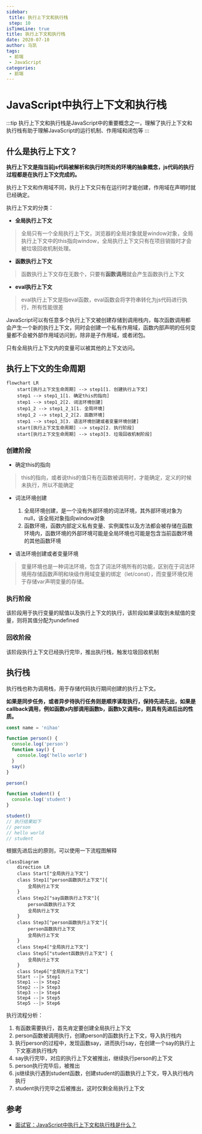 ```yaml
---
sidebar:
 title: 执行上下文和执行栈
 step: 10
isTimeLine: true
title: 执行上下文和执行栈
date: 2020-07-10
author: 马凯
tags:
 - 前端
 - JavaScript
categories:
 - 前端
---
```


# JavaScript中执行上下文和执行栈

:::tip
执行上下文和执行栈是JavaScript中的重要概念之一，理解了执行上下文和执行栈有助于理解JavaScript的运行机制、作用域和闭包等
:::

## 什么是执行上下文？

**执行上下文是指当前js代码被解析和执行时所处的环境的抽象概念，js代码的执行过程都是在执行上下文完成的。**

执行上下文和作用域不同，执行上下文只有在运行时才能创建，作用域在声明时就已经确定。


执行上下文的分类：
* **全局执行上下文**
> 全局只有一个全局执行上下文，浏览器的全局对象就是window对象，全局执行上下文中的this指向window，全局执行上下文只有在项目销毁时才会被垃圾回收机制处理。

* **函数执行上下文**
> 函数执行上下文存在无数个，只要有**函数调用**就会产生函数执行上下文

* **eval执行上下文**
> eval执行上下文是指eval函数，eval函数会将字符串转化为js代码进行执行，所有性能很差


JavaScript可以有任意多个执行上下文被创建存储到调用栈内，每次函数调用都会产生一个新的执行上下文，同时会创建一个私有作用域，函数内部声明的任何变量都不会被外部作用域访问到，除非是子作用域，或者闭包。

只有全局执行上下文内的变量可以被其他的上下文访问。


## 执行上下文的生命周期

```mermaid
flowchart LR
    start[执行上下文生命周期] --> step1[1. 创建执行上下文]
    step1 --> step1_1[1. 确定this的指向]
    step1 --> step1_2[2. 词法环境创建]
    step1_2 --> step1_2_1[1. 全局环境]
    step1_2 --> step1_2_2[2. 函数环境]
    step1 --> step1_3[3. 语法环境创建或者变量环境创建]
    start[执行上下文生命周期] --> step2[2. 执行阶段]
    start[执行上下文生命周期] --> step3[3. 垃圾回收机制阶段]

```

### 创建阶段
* 确定this的指向
> this的指向，或者说this的值只有在函数被调用时，才能确定，定义的时候未执行，所以不能确定

* 词法环境创建
    1. 全局环境创建，是一个没有外部环境的词法环境，其外部环境对象为null，该全局对象指向window对象
    2. 函数环境，函数内部定义私有变量、实例属性以及方法都会被存储在函数环境内，函数环境的外部环境可能是全局环境也可能是包含当前函数环境的其他函数环境

* 语法环境创建或者变量环境
> 变量环境也是一种词法环境，包含了词法环境所有的功能，区别在于词法环境用存储函数声明和块级作用域变量的绑定（let/const），而变量环境仅用于存储var声明变量的存储。



### 执行阶段
该阶段用于执行变量的赋值以及执行上下文的执行，该阶段如果读取到未赋值的变量，则将其值分配为undefined


### 回收阶段
该阶段执行上下文已经执行完毕，推出执行栈，触发垃圾回收机制

## 执行栈

执行栈也称为调用栈，用于存储代码执行期间创建的执行上下文。

**如果是同步任务，或者异步待执行任务则是顺序读取执行，保持先进先出，如果是callback调用，例如函数a内部调用函数b，函数b又调用c，则具有先进后出的性质。**

```ts
const name = 'nihao'

function person() {
  console.log('person')
  function say() {
    console.log('hello world')
  }
  say()
}

person()

function student() {
  console.log('student')
}

student()
// 执行结果如下
// person
// hello world
// student
```

根据先进后出的原则，可以使用一下流程图解释
```mermaid
classDiagram
    direction LR
    class Start["全局执行上下文"]
    class Step1["person函数执行上下文"]{
        全局执行上下文
    }
    class Step2["say函数执行上下文"]{
        person函数执行上下文
        全局执行上下文
    }
    class Step3["person函数执行上下文"]{
        person函数执行上下文
        全局执行上下文
    }
    class Step4["全局执行上下文"]
    class Step5["student函数执行上下文"] {
        全局执行上下文
    }
    class Step6["全局执行上下文"]
    Start --|> Step1
    Step1 --|> Step2
    Step2 --|> Step3
    Step3 --|> Step4
    Step4 --|> Step5
    Step5 --|> Step6

```

执行流程分析：
1. 有函数需要执行，首先肯定要创建全局执行上下文
2. person函数被调用执行，创建person的函数执行上下文，导入执行栈内
3. 执行person的过程中，发现函数say，进而执行say，在创建一个say的执行上下文塞进执行栈内
4. say执行完毕，对应的执行上下文被推出，继续执行person的上下文
5. person执行完毕后，被推出
6. js继续执行遇到student函数，创建student的函数执行上下文，导入执行栈内执行
7. student执行完毕之后被推出，这时仅剩全局执行上下文


## 参考
* [面试官：JavaScript中执行上下文和执行栈是什么？](https://github.com/febobo/web-interview/issues/63)